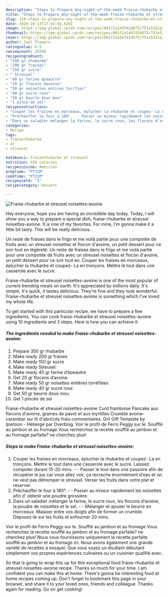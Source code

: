 ```yaml
---
description: "Steps to Prepare Any-night-of-the-week Fraise-rhubarbe et streusel noisettes-avoine"
title: "Steps to Prepare Any-night-of-the-week Fraise-rhubarbe et streusel noisettes-avoine"
slug: 129-steps-to-prepare-any-night-of-the-week-fraise-rhubarbe-et-streusel-noisettes-avoine
date: 2020-10-13T17:43:55.829Z
image: https://img-global.cpcdn.com/recipes/001f2a1dd742d675/751x532cq70/fraise-rhubarbe-et-streusel-noisettes-avoine-photo-principale-de-la-recette.jpg
thumbnail: https://img-global.cpcdn.com/recipes/001f2a1dd742d675/751x532cq70/fraise-rhubarbe-et-streusel-noisettes-avoine-photo-principale-de-la-recette.jpg
cover: https://img-global.cpcdn.com/recipes/001f2a1dd742d675/751x532cq70/fraise-rhubarbe-et-streusel-noisettes-avoine-photo-principale-de-la-recette.jpg
author: Joel Flowers
ratingvalue: 4.5
reviewcount: 25599
recipeingredient:
- "350 gr rhubarbe"
- "200 gr fraises"
- "150 gr sucre"
- " Streusel"
- "40 gr farine dpeautre"
- "20 gr flocons davoine"
- "50 gr noisettes entires torrfies"
- "40 gr sucre roux"
- "50 gr beurre doux mou"
- "1 pince de sel"
recipeinstructions:
- "Couper les fraises en morceaux, éplucher la rhubarbe et coupez- La en tronçons. Mettre le tout dans une casserole avec le sucre. Laissez compoter durant 15-20 mins.   Passer le tout dans une passoire afin de récupérer le jus car vous allez voir, ça recrache énormément d’eau et on ne veut pas détremper le streusel. Verser les fruits dans votre plat et réserver."
- "Préchauffer le four à 180°.    Passer au mixeur rapidement les noisettes afin d’ obtenir une poudre grossière."
- "Dans un saladier mélanger la farine, le sucre roux, les flocons d’avoine, la poudre de noisettes et le sel.   Mélanger et ajouter le beurre en morceaux. Malaxer entre vos doigts afin de former un crumble. Déposez-le sur les fruits et enfourner 20 mins."
categories:
- Recipe
tags:
- fraiserhubarbe
- et
- streusel

katakunci: fraiserhubarbe et streusel 
nutrition: 158 calories
recipecuisine: American
preptime: "PT31M"
cooktime: "PT31M"
recipeyield: "3"
recipecategory: Dessert

---
```



![Fraise-rhubarbe et streusel noisettes-avoine](https://img-global.cpcdn.com/recipes/001f2a1dd742d675/751x532cq70/fraise-rhubarbe-et-streusel-noisettes-avoine-photo-principale-de-la-recette.jpg)

Hey everyone, hope you are having an incredible day today. Today, I will show you a way to prepare a special dish, fraise-rhubarbe et streusel noisettes-avoine. It is one of my favorites. For mine, I'm gonna make it a little bit tasty. This will be really delicious.

Un reste de fraises dans le frigo et me voilà partie pour une compotée de fruits avec un streusel noisettes et flocon d&#39;avoine, un petit dessert pour ce soir tout en légèreté. Un reste de fraises dans le frigo et me voilà partie pour une compotée de fruits avec un streusel noisettes et flocon d&#39;avoine, un petit dessert pour ce soir tout en. Couper les fraises en morceaux, éplucher la rhubarbe et coupez- La en tronçons. Mettre le tout dans une casserole avec le sucre.

Fraise-rhubarbe et streusel noisettes-avoine is one of the most popular of current trending meals on earth. It's appreciated by millions daily. It's simple, it's quick, it tastes delicious. They're fine and they look wonderful. Fraise-rhubarbe et streusel noisettes-avoine is something which I've loved my whole life.


To get started with this particular recipe, we have to prepare a few ingredients. You can cook fraise-rhubarbe et streusel noisettes-avoine using 10 ingredients and 3 steps. Here is how you can achieve it.

<!--inarticleads1-->

##### The ingredients needed to make Fraise-rhubarbe et streusel noisettes-avoine:

1. Prepare 350 gr rhubarbe
1. Make ready 200 gr fraises
1. Make ready 150 gr sucre
1. Make ready  Streusel:
1. Make ready 40 gr farine d’épeautre
1. Get 20 gr flocons d’avoine
1. Make ready 50 gr noisettes entières torréfiées
1. Make ready 40 gr sucre roux
1. Get 50 gr beurre doux mou
1. Get 1 pincée de sel


Fraise-rhubarbe et streusel noisettes-avoine Curd framboise Pancake aux flocons d&#39;avoine, graines de pavot et aux myrtilles Crumble avoine-carambar sur lit d&#39;abricots frais commentaires. Girl Gift Template by Ipietoon - Hébergé par Overblog. Voir le profil de Ferro Peggy sur le. Soufflé au jambon et au fromage Vous recherchez la recette soufflé au jambon et au fromage parfaite? ne cherchez plus! 

<!--inarticleads2-->

##### Steps to make Fraise-rhubarbe et streusel noisettes-avoine:

1. Couper les fraises en morceaux, éplucher la rhubarbe et coupez- La en tronçons. Mettre le tout dans une casserole avec le sucre. Laissez compoter durant 15-20 mins. -  -  Passer le tout dans une passoire afin de récupérer le jus car vous allez voir, ça recrache énormément d’eau et on ne veut pas détremper le streusel. Verser les fruits dans votre plat et réserver.
1. Préchauffer le four à 180°.  -  -  Passer au mixeur rapidement les noisettes afin d’ obtenir une poudre grossière.
1. Dans un saladier mélanger la farine, le sucre roux, les flocons d’avoine, la poudre de noisettes et le sel. -  -  Mélanger et ajouter le beurre en morceaux. Malaxer entre vos doigts afin de former un crumble. Déposez-le sur les fruits et enfourner 20 mins.


Voir le profil de Ferro Peggy sur le. Soufflé au jambon et au fromage Vous recherchez la recette soufflé au jambon et au fromage parfaite? ne cherchez plus! Nous vous fournissons uniquement la recette parfaite soufflé au jambon et au fromage ici. Nous avons également une grande variété de recettes à essayer. Que vous soyez un étudiant débutant simplement vos propres expériences culinaires ou un cuisinier qualifié avec. 

So that is going to wrap this up for this exceptional food fraise-rhubarbe et streusel noisettes-avoine recipe. Thanks so much for your time. I am confident you can make this at home. There's gonna be interesting food at home recipes coming up. Don't forget to bookmark this page in your browser, and share it to your loved ones, friends and colleague. Thanks again for reading. Go on get cooking!
